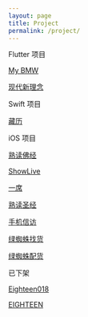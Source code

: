 ```yaml
---
layout: page
title: Project
permalink: /project/
---
```


Flutter 项目

[My BMW](https://apps.apple.com/cn/app/id1527576076)

[现代新理念](https://apps.apple.com/cn/app/id1492044355)

Swift 项目

[藏历](https://apps.apple.com/cn/app/id1511839097)

iOS 项目

[熟读佛经](https://apps.apple.com/cn/app/id1494621856)

[ShowLive](http://www.xiubi.com/)

[一席](https://apps.apple.com/cn/app/id912814691)

[熟读圣经](https://apps.apple.com/cn/app/id1170348453)

[手机信访](https://apps.apple.com/cn/app/id1147917605)

[绿蜘蛛找货](https://apps.apple.com/cn/app/id1460356860)

[绿蜘蛛配货](https://apps.apple.com/cn/app/id1460348131)

已下架

[Eighteen018](https://apps.apple.com/cn/app/id1278841161)

[EIGHTEEN](https://apps.apple.com/cn/app/id1147642072)

<!-- <details>
<summary>简介</summary>

我是简介
</details> -->
